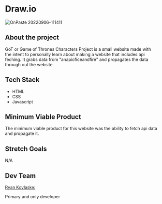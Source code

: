 # Draw.io

![OnPaste 20220906-111411](https://i.imgur.com/e6P0OsU.png)


## About the project

GoT or Game of Thrones Characters Project is a small website made with the intent to personally learn about making a website that includes api feching. It grabs data from "anapioficeandfire" and propagates the data through out the website.
## Tech Stack

* HTML
* CSS
* Javascript

## Minimum Viable Product

The minimum viable product for this website was the ability to fetch api data and propagate it.

## Stretch Goals

N/A

## Dev Team

[Ryan Kovlaske:](https://github.com/Rkovl)

Primary and only developer
